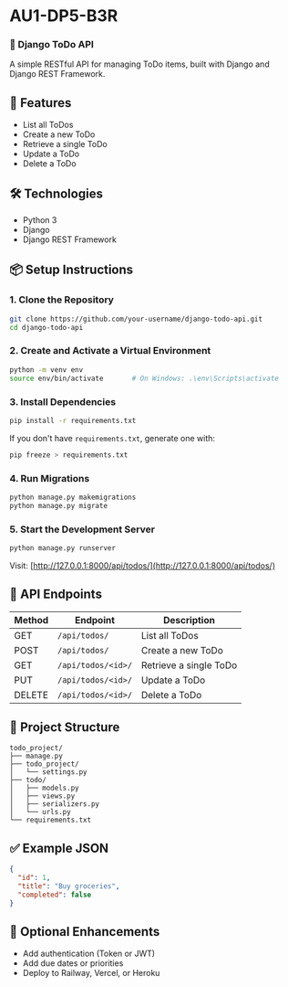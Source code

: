 # AU1-DP5-B3R

### 📝 Django ToDo API

A simple RESTful API for managing ToDo items, built with Django and Django REST Framework.



## 🚀 Features

- List all ToDos
- Create a new ToDo
- Retrieve a single ToDo
- Update a ToDo
- Delete a ToDo


## 🛠️ Technologies

- Python 3
- Django
- Django REST Framework


## 📦 Setup Instructions

### 1. Clone the Repository

```bash
git clone https://github.com/your-username/django-todo-api.git
cd django-todo-api
````

### 2. Create and Activate a Virtual Environment

```bash
python -m venv env
source env/bin/activate       # On Windows: .\env\Scripts\activate
```

### 3. Install Dependencies

```bash
pip install -r requirements.txt
```

If you don't have `requirements.txt`, generate one with:

```bash
pip freeze > requirements.txt
```

### 4. Run Migrations

```bash
python manage.py makemigrations
python manage.py migrate
```

### 5. Start the Development Server

```bash
python manage.py runserver
```

Visit: [http://127.0.0.1:8000/api/todos/](http://127.0.0.1:8000/api/todos/)


## 🧪 API Endpoints

| Method | Endpoint           | Description            |
| ------ | ------------------ | ---------------------- |
| GET    | `/api/todos/`      | List all ToDos         |
| POST   | `/api/todos/`      | Create a new ToDo      |
| GET    | `/api/todos/<id>/` | Retrieve a single ToDo |
| PUT    | `/api/todos/<id>/` | Update a ToDo          |
| DELETE | `/api/todos/<id>/` | Delete a ToDo          |


## 🧱 Project Structure

```
todo_project/
├── manage.py
├── todo_project/
│   └── settings.py
├── todo/
│   ├── models.py
│   ├── views.py
│   ├── serializers.py
│   └── urls.py
└── requirements.txt
```


## ✅ Example JSON

```json
{
  "id": 1,
  "title": "Buy groceries",
  "completed": false
}
```


## 🔐 Optional Enhancements

* Add authentication (Token or JWT)
* Add due dates or priorities
* Deploy to Railway, Vercel, or Heroku